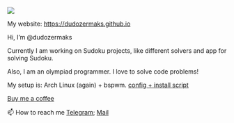 ![](https://www.codewars.com/users/dudozer_maks/badges/large)

My website: https://dudozermaks.github.io

Hi, I’m @dudozermaks

Currently I am working on Sudoku projects, like different solvers and app for solving Sudoku.

Also, I am an olympiad programmer. I love to solve code problems!

My setup is:
Arch Linux (again) + bspwm. [config + install script](https://github.com/dudozermaks/config)

[Buy me a coffee](https://www.buymeacoffee.com/dudozer_maks)

📫 How to reach me [Telegram](https://t.me/dudozer_maks); [Mail](mailto:maks.razrushitel08@gmail.com)
